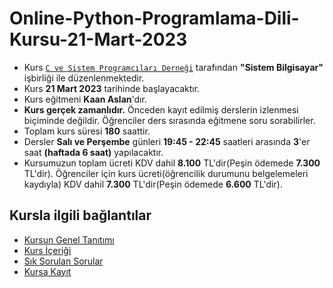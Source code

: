 # Online-Python-Programlama-Dili-Kursu-21-Mart-2023




+ Kurs [`C ve Sistem Programcıları Derneği`](http://www.csystem.org/) tarafından __"Sistem Bilgisayar"__ işbirliği ile düzenlenmektedir.
+ Kurs __21 Mart 2023__ tarihinde başlayacaktır.
+ Kurs eğitmeni __Kaan Aslan__'dır.
+ __Kurs gerçek zamanlıdır.__ Önceden kayıt edilmiş derslerin izlenmesi biçiminde değildir. Öğrenciler ders sırasında eğitmene soru sorabilirler.
+ Toplam kurs süresi __180__ saattir. 
+ Dersler __Salı ve Perşembe__ günleri __19:45 - 22:45__ saatleri arasında __3__'er saat __(haftada 6 saat)__ yapılacaktır. 
+ Kursumuzun toplam ücreti KDV dahil __8.100__ TL'dir(Peşin ödemede __7.300__ TL'dir). Öğrenciler için kurs ücreti(öğrencilik durumunu belgelemeleri kaydıyla) KDV dahil __7.300__ TL'dir(Peşin ödemede __6.600__ TL'dir).
## Kursla ilgili bağlantılar
+ [Kursun Genel Tanıtımı](https://github.com/CSD-1993/Online-Python-Programlama-Dili-Kursu-21-Mart-2023/blob/main/_kurs_tanitimi.md)
+ [Kurs İçeriği](https://github.com/CSD-1993/Online-Python-Programlama-Dili-Kursu-21-Mart-2023/blob/main/kurs_icerigi.md)
+ [Sık Sorulan Sorular](https://github.com/CSD-1993/Online-Python-Programlama-Dili-Kursu-21-Mart-2023/blob/main/sss.md)
+ [Kursa Kayıt]( https://us02web.zoom.us/meeting/register/tZcqdemsqT8jE9MXE8vwoPm9uWpdl3_9wcka)
